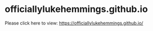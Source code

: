 # officiallylukehemmings.github.io

Please click here to view:
https://officiallylukehemmings.github.io/
